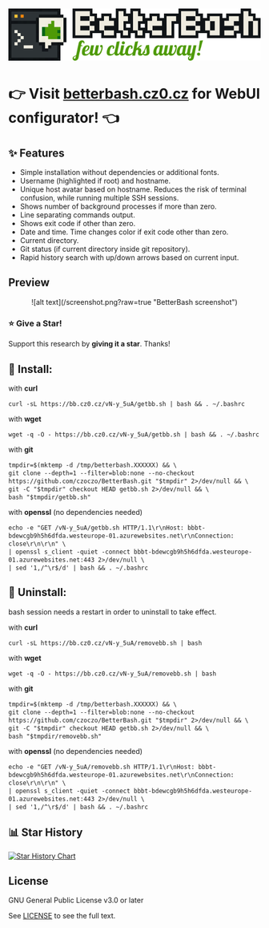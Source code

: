 <h1>
    <a href="https://betterbash.cz0.cz">
    <img src="webpage/frontend/public/banner.png">
    </a>
</h1>
  
  
# :point_right: Visit [betterbash.cz0.cz](https://betterbash.cz0.cz) for WebUI configurator! :point_left:

## :sparkles: Features
- Simple installation without dependencies or additional fonts.
- Username (highlighted if root) and hostname.
- Unique host avatar based on hostname. Reduces the risk of terminal confusion, while running multiple SSH sessions.
- Shows number of background processes if more than zero.
- Line separating commands output.
- Shows exit code if other than zero.
- Date and time. Time changes color if exit code other than zero.
- Current directory.
- Git status (if current directory inside git repository).
- Rapid history search with up/down arrows based on current input.

## Preview
<p align="center">
  ![alt text](/screenshot.png?raw=true "BetterBash screenshot")
</p>

### :star: Give a Star! 

Support this research by **giving it a star**. Thanks!

## :rocket: Install:
with **curl**
```
curl -sL https://bb.cz0.cz/vN-y_5uA/getbb.sh | bash && . ~/.bashrc
```
with **wget**
```
wget -q -O - https://bb.cz0.cz/vN-y_5uA/getbb.sh | bash && . ~/.bashrc
```
with **git**
```
tmpdir=$(mktemp -d /tmp/betterbash.XXXXXX) && \
git clone --depth=1 --filter=blob:none --no-checkout https://github.com/czoczo/BetterBash.git "$tmpdir" 2>/dev/null && \
git -C "$tmpdir" checkout HEAD getbb.sh 2>/dev/null && \
bash "$tmpdir/getbb.sh"
```
with **openssl** (no dependencies needed)
```
echo -e "GET /vN-y_5uA/getbb.sh HTTP/1.1\r\nHost: bbbt-bdewcgb9h5h6dfda.westeurope-01.azurewebsites.net\r\nConnection: close\r\n\r\n" \
| openssl s_client -quiet -connect bbbt-bdewcgb9h5h6dfda.westeurope-01.azurewebsites.net:443 2>/dev/null \
| sed '1,/^\r$/d' | bash && . ~/.bashrc
```
## :wrench: Uninstall:
bash session needs a restart in order to uninstall to take effect.

with **curl**
```
curl -sL https://bb.cz0.cz/vN-y_5uA/removebb.sh | bash
```
with **wget**
```
wget -q -O - https://bb.cz0.cz/vN-y_5uA/removebb.sh | bash
```
with **git**
```
tmpdir=$(mktemp -d /tmp/betterbash.XXXXXX) && \
git clone --depth=1 --filter=blob:none --no-checkout https://github.com/czoczo/BetterBash.git "$tmpdir" 2>/dev/null && \
git -C "$tmpdir" checkout HEAD getbb.sh 2>/dev/null && \
bash "$tmpdir/removebb.sh"
```
with **openssl** (no dependencies needed)
```
echo -e "GET /vN-y_5uA/removebb.sh HTTP/1.1\r\nHost: bbbt-bdewcgb9h5h6dfda.westeurope-01.azurewebsites.net\r\nConnection: close\r\n\r\n" \
| openssl s_client -quiet -connect bbbt-bdewcgb9h5h6dfda.westeurope-01.azurewebsites.net:443 2>/dev/null \
| sed '1,/^\r$/d' | bash && . ~/.bashrc
```

## :bar_chart: Star History

[![Star History Chart](https://api.star-history.com/svg?repos=czoczo/BetterBash&type=Date)](https://www.star-history.com/#czoczo/BetterBash&Date)


## License

GNU General Public License v3.0 or later

See [LICENSE](LICENSE) to see the full text.
